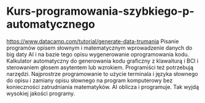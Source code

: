 # Kurs-programowania-szybkiego-p-automatycznego
https://www.datacamp.com/tutorial/generate-data-trumania
Pisanie programów opisem słownym i matematycznym wprowadzenie danych do big daty AI i na bazie tego opisu wygenerowanie oprogramowania kodu.
Kalkulator automatyczny do generowania kodu graficzny z klawaiturą i BCI i sterowaniem głosem asytentem lub wzrokiem. Programiści też potrzebują narzędzi. 
Najprostrze programowanie to użycie terminala i języka słownego do opisu i zamiany opisu słownego na program komputerowy bez konieczności zatrudniania matematyków. AI oblicza i programuje. Tak wyjdą wysokiej jakości programy. 
